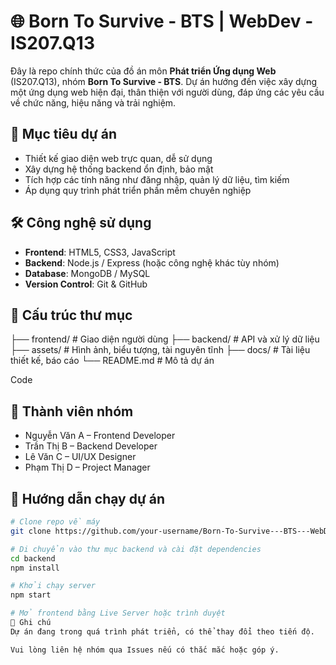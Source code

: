 # 🌐 Born To Survive - BTS | WebDev - IS207.Q13

Đây là repo chính thức của đồ án môn **Phát triển Ứng dụng Web** (IS207.Q13), nhóm **Born To Survive - BTS**. Dự án hướng đến việc xây dựng một ứng dụng web hiện đại, thân thiện với người dùng, đáp ứng các yêu cầu về chức năng, hiệu năng và trải nghiệm.

## 🎯 Mục tiêu dự án
- Thiết kế giao diện web trực quan, dễ sử dụng
- Xây dựng hệ thống backend ổn định, bảo mật
- Tích hợp các tính năng như đăng nhập, quản lý dữ liệu, tìm kiếm
- Áp dụng quy trình phát triển phần mềm chuyên nghiệp

## 🛠️ Công nghệ sử dụng
- **Frontend**: HTML5, CSS3, JavaScript
- **Backend**: Node.js / Express (hoặc công nghệ khác tùy nhóm)
- **Database**: MongoDB / MySQL
- **Version Control**: Git & GitHub

## 📁 Cấu trúc thư mục
  ├── frontend/ # Giao diện người dùng 
  ├── backend/ # API và xử lý dữ liệu 
  ├── assets/ # Hình ảnh, biểu tượng, tài nguyên tĩnh 
  ├── docs/ # Tài liệu thiết kế, báo cáo 
  └── README.md # Mô tả dự án

Code

## 👥 Thành viên nhóm
- Nguyễn Văn A – Frontend Developer
- Trần Thị B – Backend Developer
- Lê Văn C – UI/UX Designer
- Phạm Thị D – Project Manager

## 🚀 Hướng dẫn chạy dự án
```bash
# Clone repo về máy
git clone https://github.com/your-username/Born-To-Survive---BTS---WebDev---IS207.Q13.git

# Di chuyển vào thư mục backend và cài đặt dependencies
cd backend
npm install

# Khởi chạy server
npm start

# Mở frontend bằng Live Server hoặc trình duyệt
📌 Ghi chú
Dự án đang trong quá trình phát triển, có thể thay đổi theo tiến độ.

Vui lòng liên hệ nhóm qua Issues nếu có thắc mắc hoặc góp ý.
